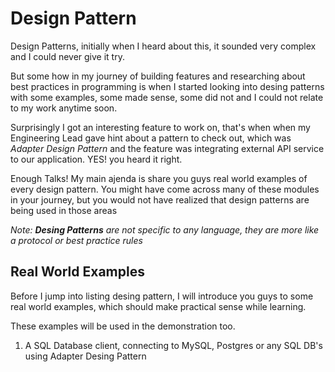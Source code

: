 # Design Pattern

Design Patterns, initially when I heard about this, it sounded very complex and I could never give it try.

But some how in my journey of building features and researching about best practices in programming is when I started looking into desing patterns with some examples, some made sense, some did not and I could not relate to my work anytime soon.

Surprisingly I got an interesting feature to work on, that's when when my Engineering Lead gave hint about a pattern to check out, which was _Adapter Design Pattern_ and the feature was integrating external API service to our application. YES! you heard it right.

Enough Talks! My main ajenda is share you guys real world examples of every design pattern. You might have come across many of these modules in your journey, but you would not have realized that design patterns are being used in those areas

_Note: **Desing Patterns** are not specific to any language, they are more like a protocol or best practice rules_

## Real World Examples

Before I jump into listing desing pattern, I will introduce you guys to some real world examples, which should make practical sense while learning.

These examples will be used in the demonstration too.

1. A SQL Database client, connecting to MySQL, Postgres or any SQL DB's using Adapter Desing Pattern
